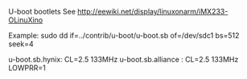 U-boot bootlets
See http://eewiki.net/display/linuxonarm/iMX233-OLinuXino

Example:
sudo dd if=../contrib/u-boot/u-boot.sb of=/dev/sdc1 bs=512 seek=4

u-boot.sb.hynix: CL=2.5 133MHz
u-boot.sb.alliance : CL=2.5 133MHz LOWPRR=1